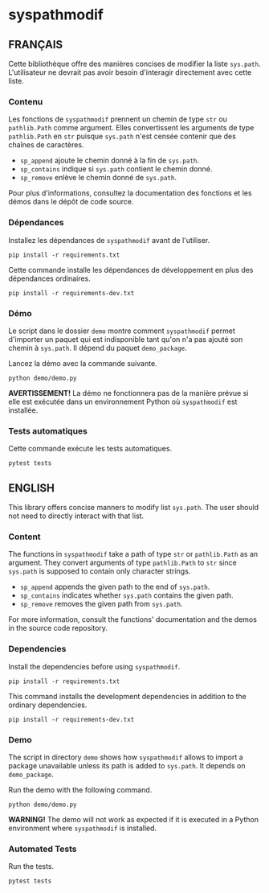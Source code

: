 # syspathmodif

## FRANÇAIS

Cette bibliothèque offre des manières concises de modifier la liste `sys.path`.
L'utilisateur ne devrait pas avoir besoin d'interagir directement avec cette
liste.

### Contenu

Les fonctions de `syspathmodif` prennent un chemin de type `str` ou
`pathlib.Path` comme argument.
Elles convertissent les arguments de type `pathlib.Path` en `str` puisque
`sys.path` n'est censée contenir que des chaînes de caractères.

* `sp_append` ajoute le chemin donné à la fin de `sys.path`.
* `sp_contains` indique si `sys.path` contient le chemin donné.
* `sp_remove` enlève le chemin donné de `sys.path`.

Pour plus d'informations, consultez la documentation des fonctions et les démos
dans le dépôt de code source.

### Dépendances

Installez les dépendances de `syspathmodif` avant de l'utiliser.

```
pip install -r requirements.txt
```

Cette commande installe les dépendances de développement en plus des
dépendances ordinaires.

```
pip install -r requirements-dev.txt
```

### Démo

Le script dans le dossier `demo` montre comment `syspathmodif` permet
d'importer un paquet qui est indisponible tant qu'on n'a pas ajouté son chemin
à `sys.path`.
Il dépend du paquet `demo_package`.

Lancez la démo avec la commande suivante.

```
python demo/demo.py
```

**AVERTISSEMENT!** La démo ne fonctionnera pas de la manière prévue si elle est
exécutée dans un environnement Python où `syspathmodif` est installée.

### Tests automatiques

Cette commande exécute les tests automatiques.
```
pytest tests
```

## ENGLISH

This library offers concise manners to modify list `sys.path`.
The user should not need to directly interact with that list.

### Content

The functions in `syspathmodif` take a path of type `str` or `pathlib.Path`
as an argument.
They convert arguments of type `pathlib.Path` to `str` since `sys.path` is
supposed to contain only character strings.

* `sp_append` appends the given path to the end of `sys.path`.
* `sp_contains` indicates whether `sys.path` contains the given path.
* `sp_remove` removes the given path from `sys.path`.

For more information, consult the functions' documentation and the demos in the
source code repository.

### Dependencies

Install the dependencies before using `syspathmodif`.

```
pip install -r requirements.txt
```

This command installs the development dependencies in addition to the ordinary
dependencies.

```
pip install -r requirements-dev.txt
```

### Demo

The script in directory `demo` shows how `syspathmodif` allows to import a
package unavailable unless its path is added to `sys.path`.
It depends on `demo_package`.

Run the demo with the following command.

```
python demo/demo.py
```

**WARNING!** The demo will not work as expected if it is executed in a Python
environment where `syspathmodif` is installed.

### Automated Tests

Run the tests.
```
pytest tests
```
